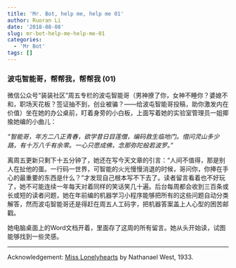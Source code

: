 ```yaml
---
title: 'Mr. Bot, help me, help me 01'
author: Ruoran Li
date: '2018-08-08'
slug: mr-bot-help-me-help-me-01
categories:
  - 'Mr Bot'
tags: []
---
```


### 波屯智能哥，帮帮我，帮帮我 (01)

微信公众号“装装社区”周五专栏的波屯智能哥（男神撩了你，女神不睡你？婆媳不和，职场天花板？签证抽不到，创业被骗？——给波屯智能哥投稿，助你激发内在价值）坐在她的办公桌前，盯着身旁的小白板，上面写着她的实验室管理员一姐揶揄她编的小曲儿：

_“智能哥，年方二八正青春，欲学昔日目莲僧，编码救生临地门。借问灵山多少路，有十万八千有余零。一心只愿成佛，念那弥陀般若波罗。”_

离周五更新只剩下十五分钟了，她还在写今天文章的引言：“人间不值得，那是别人在扯他的蛋。一行码一世界，可智能的火光慢慢消退的时候，哥问你，你捧在手心的最重要的东西是什么？”才发现自己根本写不下去了。读者留言看着也不好玩了，她不可能连续一年每天对着同样的笑话笑几十遍。后台每周都会收到三百条或长或短的读者问题，她在年前编的机器学习小程序能够把所有的这些问题自动分类解答，然而波屯智能哥还是得赶在周五人工码字，把机器答案盖上人心型的困苦邮戳。

她电脑桌面上的Word文档开着，里面存了这周的所有留言。她从头开始读，试图能够找到一些灵感。

---
Acknowledgement: [Miss Lonelyhearts](https://en.wikipedia.org/wiki/Miss_Lonelyhearts) by Nathanael West, 1933.